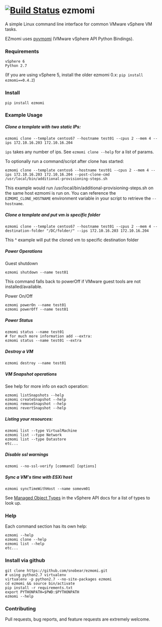 [![Build Status](https://travis-ci.org/snobear/ezmomi.svg?branch=master)](https://travis-ci.org/snobear/ezmomi)
ezmomi
======

A simple Linux command line interface for common VMware vSphere VM tasks.

EZmomi uses [pyvmomi](https://github.com/vmware/pyvmomi) (VMware vSphere API Python Bindings).


### Requirements

```
vSphere 6
Python 2.7
```

(If you are using vSphere 5, install the older ezmomi 0.x:  `pip install ezmomi==0.4.2`)

### Install

```
pip install ezmomi
```

### Example Usage

##### Clone a template with two static IPs:

```
ezmomi clone --template centos67 --hostname test01 --cpus 2 --mem 4 --ips 172.10.16.203 172.10.16.204
```

`ips` takes any number of ips.  See `ezmomi clone --help` for a list of params.

To optionally run a command/script after clone has started:

```
ezmomi clone --template centos6 --hostname test01 --cpus 2 --mem 4 --ips 172.10.16.203 172.10.16.204 --post-clone-cmd /usr/local/bin/additional-provisioning-steps.sh
```

This example would run /usr/local/bin/additional-provisioning-steps.sh on the same host ezmomi is run on. You can reference the `EZMOMI_CLONE_HOSTNAME` environment variable in your script to retrieve the `--hostname`.


##### Clone a template and put vm is specific folder

```
ezmomi clone --template centos67 --hostname test01 --cpus 2 --mem 4 --destination-folder "/DC/folder/" --ips 172.10.16.203 172.10.16.204
```

This ^ example will put the cloned vm to specific destination folder


##### Power Operations 

Guest shutdown

```
ezmomi shutdown --name test01
```

This command falls back to powerOff if VMware guest tools are not installed/available.

Power On/Off

```
ezmomi powerOn --name test01
ezmomi powerOff --name test01
```

##### Power Status

```
ezmomi status --name test01
# for much more information add --extra:
ezmomi status --name test01 --extra
```

##### Destroy a VM

```
ezmomi destroy --name test01
```

##### VM Snapshot operations

See help for more info on each operation:

```
ezmomi listSnapshots --help
ezmomi createSnapshot --help
ezmomi removeSnapshot --help
ezmomi revertSnapshot --help
```

##### Listing your resources:

```
ezmomi list --type VirtualMachine
ezmomi list --type Network
ezmomi list --type Datastore
etc...
```

##### Disable ssl warnings

```
ezmomi --no-ssl-verify [command] [options]
```

##### Sync a VM's time with ESXi host

```
ezmomi syncTimeWithHost --name somevm01
```

See [Managed Object Types](http://pubs.vmware.com/vsphere-60/topic/com.vmware.wssdk.apiref.doc/mo-types-landing.html) in the vSphere API docs for a list of types to look up.

### Help

Each command section has its own help:

```
ezmomi --help
ezmomi clone --help
ezmomi list --help
etc...
```

### Install via github

```
git clone https://github.com/snobear/ezmomi.git
# using python2.7 virtualenv
virtualenv -p python2.7 --no-site-packages ezmomi
cd ezmomi && source bin/activate
pip install -r requirements.txt
export PYTHONPATH=$PWD:$PYTHONPATH
ezmomi --help
```

### Contributing
Pull requests, bug reports, and feature requests are extremely welcome.
